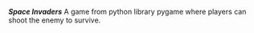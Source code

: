 ***Space Invaders***
A game from python library pygame where players can shoot the enemy to survive.
